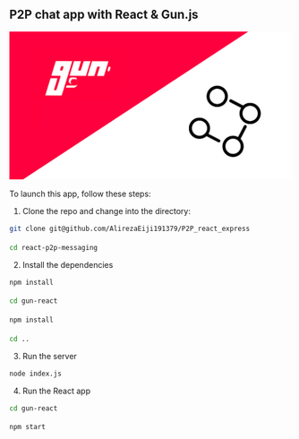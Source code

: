 ## P2P chat app with React & Gun.js

![](header.jpg)

To launch this app, follow these steps:

1. Clone the repo and change into the directory:

```sh
git clone git@github.com/AlirezaEiji191379/P2P_react_express

cd react-p2p-messaging
```

2. Install the dependencies

```sh
npm install

cd gun-react

npm install

cd ..
```

3. Run the server

```sh
node index.js
```

4. Run the React app

```sh
cd gun-react

npm start
```
